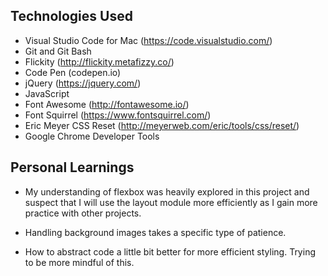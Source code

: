 ## Technologies Used
- Visual Studio Code for Mac (https://code.visualstudio.com/)
- Git and Git Bash
- Flickity (http://flickity.metafizzy.co/)
- Code Pen (codepen.io)
- jQuery (https://jquery.com/)
- JavaScript
- Font Awesome (http://fontawesome.io/)
- Font Squirrel (https://www.fontsquirrel.com/)
- Eric Meyer CSS Reset (http://meyerweb.com/eric/tools/css/reset/)
- Google Chrome Developer Tools



## Personal Learnings
- My understanding of flexbox was heavily explored in this project and suspect that I will use the layout module more efficiently as I gain more practice with other projects.

- Handling background images takes a specific type of patience.

- How to abstract code a little bit better for more efficient styling. Trying to be more mindful of this.